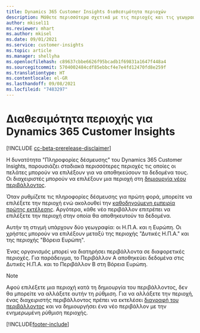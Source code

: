 ```yaml
---
title: Dynamics 365 Customer Insights διαθεσιμότητα περιοχών
description: Μάθετε περισσότερα σχετικά με τις περιοχές και τις γεωγραφικές τοποθεσίες στις οποίες αναπτύσσεται η υπηρεσία.
author: mkisel11
ms.reviewer: mhart
ms.author: mkisel
ms.date: 09/01/2021
ms.service: customer-insights
ms.topic: article
ms.manager: shellyha
ms.openlocfilehash: c89637cbbe6626f95bcadb1f69831a1647f448a4
ms.sourcegitcommit: 5704002484cdf85ebbcf4e7e4fd12470fd8e259f
ms.translationtype: HT
ms.contentlocale: el-GR
ms.lasthandoff: 09/08/2021
ms.locfileid: "7483297"
---
```

# <a name="regional-availability-for-dynamics-365-customer-insights"></a>Διαθεσιμότητα περιοχής για Dynamics 365 Customer Insights

[!INCLUDE [cc-beta-prerelease-disclaimer](includes/cc-beta-prerelease-disclaimer.md)]

Η δυνατότητα "Πληροφορίες δέσμευσης" του Dynamics 365 Customer Insights, παρουσιάζει σταδιακά περισσότερες περιοχές τις οποίες οι πελάτες μπορούν να επιλέξουν για να αποθηκεύσουν τα δεδομένα τους. Οι διαχειριστές μπορούν να επιλέξουν μια περιοχή στη [δημιουργία νέου περιβάλλοντος](manage-environments-workspaces.md#create-an-environment). 

Όταν ρυθμίζετε τις πληροφορίες δέσμευσης για πρώτη φορά, μπορείτε να επιλέξετε την περιοχή ενώ ακολουθεί την [καθοδηγούμενη εμπειρία πρώτης εκτέλεσης](quickstart.md). Αργότερα, κάθε νέο περιβάλλον επιτρέπει να επιλέξετε την περιοχή στην οποία θα αποθηκευτούν τα δεδομένα.

Αυτήν τη στιγμή υπάρχουν δύο γεωγραφία: οι Η.Π.Α. και η Ευρώπη. Οι χρήστες μπορούν να επιλέξουν μεταξύ της περιοχής "Δυτικές Η.Π.Α." και της περιοχής "Βόρεια Ευρώπη".

Ένας οργανισμός μπορεί να διατηρήσει περιβάλλοντα σε διαφορετικές περιοχές. Για παράδειγμα, το Περιβάλλον Α αποθηκεύει δεδομένα στις Δυτικές Η.Π.Α. και το Περιβάλλον Β στη Βόρεια Ευρώπη.

> [!NOTE]
> Αφού επιλέξετε μια περιοχή κατά τη δημιουργία του περιβάλλοντος, δεν θα μπορείτε να αλλάξετε αυτήν τη ρύθμιση. Για να αλλάξετε την περιοχή, ένας διαχειριστής περιβάλλοντος πρέπει να εκτελέσει [διαγραφή του περιβάλλοντος](manage-environments-workspaces.md#delete-an-environment) και να δημιουργήσει ένα νέο περιβάλλον με την ενημερωμένη ρύθμιση περιοχής.


[!INCLUDE[footer-include](../includes/footer-banner.md)]

